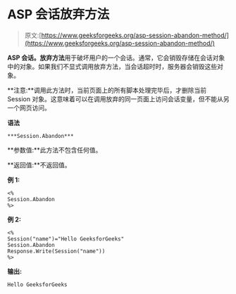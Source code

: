 # ASP 会话放弃方法

> 原文:[https://www.geeksforgeeks.org/asp-session-abandon-method/](https://www.geeksforgeeks.org/asp-session-abandon-method/)

**ASP 会话。放弃方法**用于破坏用户的一个会话。通常，它会销毁存储在会话对象中的对象。如果我们不显式调用放弃方法，当会话超时时，服务器会销毁这些对象。

**注意:**调用此方法时，当前页面上的所有脚本处理完毕后，才删除当前 Session 对象。这意味着可以在调用放弃的同一页面上访问会话变量，但不能从另一个网页访问。

**语法**

```
***Session.Abandon*** 
```

**参数值:**此方法不包含任何值。

**返回值:**不返回值。

**例 1:**

```
<% 
Session.Abandon 
%>
```

**例 2:**

```
<%
Session("name")="Hello GeeksforGeeks"
Session.Abandon
Response.Write(Session("name"))
%>
```

**输出:**

```
Hello GeeksforGeeks
```